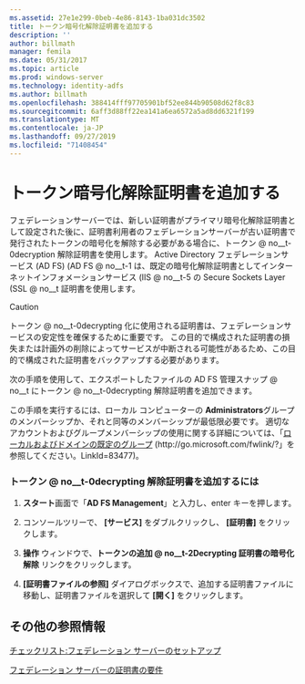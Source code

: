 ```yaml
---
ms.assetid: 27e1e299-0beb-4e86-8143-1ba031dc3502
title: トークン暗号化解除証明書を追加する
description: ''
author: billmath
manager: femila
ms.date: 05/31/2017
ms.topic: article
ms.prod: windows-server
ms.technology: identity-adfs
ms.author: billmath
ms.openlocfilehash: 388414fff97705901bf52ee844b90508d62f8c83
ms.sourcegitcommit: 6aff3d88ff22ea141a6ea6572a5ad8dd6321f199
ms.translationtype: MT
ms.contentlocale: ja-JP
ms.lasthandoff: 09/27/2019
ms.locfileid: "71408454"
---
```

# <a name="add-a-token-decrypting-certificate"></a>トークン暗号化解除証明書を追加する

フェデレーションサーバーでは、新しい証明書がプライマリ暗号化解除証明書として設定された後に、証明書利用者のフェデレーションサーバーが古い証明書で発行されたトークンの暗号化を解除する必要がある場合に、トークン @ no__t-0decryption 解除証明書を使用します。 Active Directory フェデレーションサービス (AD FS) \(AD FS @ no__t-1 は、既定の暗号化解除証明書としてインターネットインフォメーションサービス \(IIS @ no__t-5 の Secure Sockets Layer \(SSL @ no__t 証明書を使用します。  
  
> [!CAUTION]  
> トークン @ no__t-0decrypting 化に使用される証明書は、フェデレーションサービスの安定性を確保するために重要です。 この目的で構成された証明書の損失または計画外の削除によってサービスが中断される可能性があるため、この目的で構成された証明書をバックアップする必要があります。  
  
次の手順を使用して、エクスポートしたファイルの AD FS 管理スナップ @ no__t にトークン @ no__t-0decrypting 解除証明書を追加できます。  
  
この手順を実行するには、ローカル コンピューターの **Administrators**グループのメンバーシップか、それと同等のメンバーシップが最低限必要です。  適切なアカウントおよびグループメンバーシップの使用に関する詳細については、「[ローカルおよびドメインの既定のグループ](https://go.microsoft.com/fwlink/?LinkId=83477) \(http:\/\/go.microsoft.com\/fwlink\/?」を参照してください。LinkId\=83477\)。   
  
### <a name="to-add-a-token-decrypting-certificate"></a>トークン @ no__t-0decrypting 解除証明書を追加するには  
  
1.  **スタート**画面で「**AD FS Management**」と入力し、enter キーを押します。  
  
2.  コンソールツリーで、 **[サービス]** をダブルクリックし、 **[証明書]** をクリックします。  
  
3.  **操作** ウィンドウで、**トークンの追加 @ no__t-2Decrypting 証明書の暗号化解除** リンクをクリックします。  
  
4.  **[証明書ファイルの参照]** ダイアログボックスで、追加する証明書ファイルに移動し、証明書ファイルを選択して **[開く]** をクリックします。  
  
## <a name="additional-references"></a>その他の参照情報  
[チェックリスト:フェデレーション サーバーのセットアップ](Checklist--Setting-Up-a-Federation-Server.md)  
  
[フェデレーション サーバーの証明書の要件](https://technet.microsoft.com/library/dd807040.aspx)  
  

